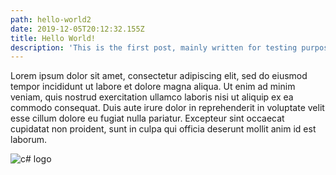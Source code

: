 ```yaml
---
path: hello-world2
date: 2019-12-05T20:12:32.155Z
title: Hello World!
description: 'This is the first post, mainly written for testing purposes'
---
```

Lorem ipsum dolor sit amet, consectetur adipiscing elit, sed do eiusmod tempor incididunt ut labore et dolore magna aliqua. Ut enim ad minim veniam, quis nostrud exercitation ullamco laboris nisi ut aliquip ex ea commodo consequat. Duis aute irure dolor in reprehenderit in voluptate velit esse cillum dolore eu fugiat nulla pariatur. Excepteur sint occaecat cupidatat non proident, sunt in culpa qui officia deserunt mollit anim id est laborum.



![c# logo](/assets/csharp_logo.png "C# Logo")
